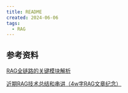 ```yaml
---
title: README
created: 2024-06-06
tags:
  - RAG
---
```



## 参考资料

[RAG全链路的关键模块解析](https://mp.weixin.qq.com/s/kNjOgfQs6yErNtRg6wFA3g)

[近期RAG技术总结和串讲（4w字RAG文章纪念）](https://mp.weixin.qq.com/s/U7fhvkdsx-TDYKVWzzm33Q)



